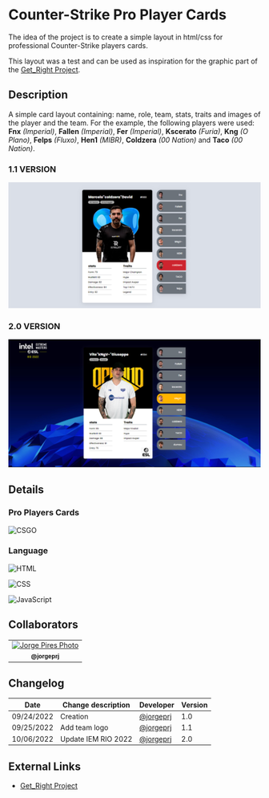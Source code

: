 # Counter-Strike Pro Player Cards
The idea of ​​the project is to create a simple layout in html/css for professional Counter-Strike players cards. 

This layout was a test and can be used as inspiration for the graphic part of the [Get_Right Project](https://github.com/jorgeprj/GetRightProject).

## Description
A simple card layout containing: name, role, team, stats, traits and images of the player and the team. For the example, the following players were used: **Fnx** *(Imperial)*, **Fallen** *(Imperial)*, **Fer** *(Imperial)*, **Kscerato** *(Furia)*, **Kng** *(O Plano)*, **Felps** *(Fluxo)*, **Hen1** *(MIBR)*, **Coldzera** *(00 Nation)* and **Taco** *(00 Nation)*.

### 1.1 VERSION

![PRINT](src/images/print.png)

### 2.0 VERSION

![PRINT](src/images/print2.png)


## Details

### Pro Players Cards

![CSGO](https://img.shields.io/badge/Counter_Strike-000000?style=for-the-badge&logo=counter-strike&logoColor=white)

### Language

![HTML](https://img.shields.io/badge/html5-%23E34F26.svg?style=for-the-badge&logo=html5&logoColor=white)

![CSS](https://img.shields.io/badge/css3-%231572B6.svg?style=for-the-badge&logo=css3&logoColor=white)

![JavaScript](https://img.shields.io/badge/javascript-%23323330.svg?style=for-the-badge&logo=javascript&logoColor=%23F7DF1E)

## Collaborators

<table>
  <tr>
    <td align="center">
      <a href="#">
        <img src="https://avatars.githubusercontent.com/u/93738600?v=4" width="100px;" alt="Jorge Pires Photo"/><br>
        <sub>
          <b>@jorgeprj</b>
        </sub>
      </a>
    </td>
    

  </tr>
</table>

## Changelog

| Date | Change description | Developer | Version |
|-|-|-|-|
| 09/24/2022 | Creation | [@jorgeprj](https://github.com/jorgeprj) | 1.0
| 09/25/2022 | Add team logo | [@jorgeprj](https://github.com/jorgeprj) | 1.1
| 10/06/2022 | Update IEM RIO 2022| [@jorgeprj](https://github.com/jorgeprj) | 2.0

## External Links

* [Get_Right Project](https://github.com/jorgeprj/GetRightProject)
